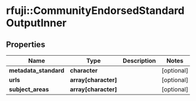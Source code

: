 # rfuji::CommunityEndorsedStandardOutputInner


## Properties
Name | Type | Description | Notes
------------ | ------------- | ------------- | -------------
**metadata_standard** | **character** |  | [optional] 
**urls** | **array[character]** |  | [optional] 
**subject_areas** | **array[character]** |  | [optional] 


